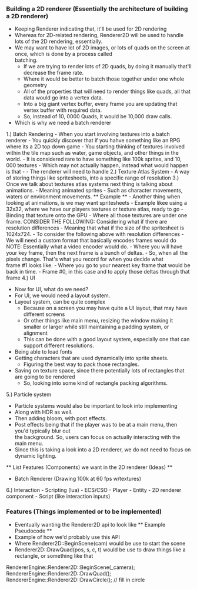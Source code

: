 ### Building a 2D renderer (Essentially the architecture of building a 2D renderer)
- Keeping Renderer indicating that, it'll be used for 2D rendering
- Whereas for 2D-related rendering, Renderer2D will be used to handle lots of the 2D rendering, essentially.
- We may want to have lot of 2D images, or lots of quads on the screen at once, which is done by a process called \
    batching.
    - If we are trying to render lots of 2D quads, by doing it manually that'll decrease the frame rate.
    - Where it would be better to batch those together under one whole geometry
    - All of the properties that will need to render things like quads, all that data would go into a vertex data.
    - Into a big giant vertex buffer, every frame you are updating that vertex buffer with required data.
    - So, instead of 10, 0000 Quads, it would be 10,000 draw calls.
- Which is why we need a batch renderer

1.)  Batch Rendering
    - When you start involving textures into a batch renderer
    - You quickly discover that if you hahve something like an RPG where its a 2D top down game
    - You starting thinking of textures involved within the tile map such as water, game objects, and other things in the world.
    - It is considered rare to have something like 100k sprites, and 10, 000 textures
        - Which may not actually happen, instead what would happen is that
        - 
    - The renderer will need to handle
2.) Texture Atlas System
    - A way of storing things like spritesheets, into a specific range of resolution
3.) Once we talk about textures atlas systems next thing is talking about animations.
    - Meaning animated sprites
    - Such as character movements, waters or environment movements.
    ** Example **
        - Another thing when looking at animations, is we may want spritesheets
        - Example likee using a 32x32, where we have our players textures or texture atlas, ready to go
        - Binding that texture onto the GPU
        - Where all those textures are under one frame.
        CONSIDER THE FOLLOWING: Considering what if there are resolution differences
            - Meaning that what if the size of the spritesheet is 1024x724.
        - To consider the following above with resolution differences
            - We will need a custom format that basically encodes frames would do
            NOTE: Essentially what a video encoder would do.
            - Where you will have your key frame, then the next frame is a bunch of deltas.
            - So, when all the pixels change. That's what you record for when you decide what \
                frame #1 looks like.
                - Where you go to your nearest key frame that would be back in time.
                - Frame #0, in this case and to apply those deltas through that frame
4.) UI
- Now for UI, what do we need?
- For UI, we would need a layout system.
- Layout system, can be quite complex
    - Because on a screen you may have quite a UI layout, that may have different screens
    - Or other things like main menu, resizing the window making it smaller or larger
        while still maintaining a padding system, or alignment
    - This can be done with a good layout system, especially one that can support different resolutions.
- Being able to load fonts
- Getting characters that are used dynamically into sprite sheets.
    - Figuring the best way to pack those rectangles.
- Saving on texture space, since there potentially lots of rectangles that are going to be rendered
    - So, looking into some kind of rectangle packing algorithms.

5.) Particle system
- Particle systems would also be important to look into implementing
- Along with HDR as well.
- Then adding bloom, with post effects.
- Post effects being that if the player was to be at a main menu, then you'd typically blur out \
    the background. So, users can focus on actually interacting with the main menu.
- Since this is taking a look into a 2D renderer, we do not need to focus on dynamic lighting.

** List Features (Components) we want in the 2D renderer  (Ideas) **
- Batch Renderer (Drawing 100k at 60 fps w/textures)

6.) Interaction 
    - Scripting (lua)
    - ECS/CSO
    - Player
        - Entity
        - 2D renderer component
        - Script (like interaction inputs)

### Features (Things implemented or to be implemented)
- Eventually wanting the Renderer2D api to look like
** Example Pseudocode **
- Example of how we'd probably use this API
- Where Renderer2D::BeginScene(cam) would be use to start the scene
- Renderer2D::DrawQuad(pos, s, c, t) would be use to draw things like a rectangle, or something like that

RendererEngine::Renderer2D::BeginScene(_camera);
RendererEngine::Renderer2D::DrawQuad();
RendererEngine::Renderer2D::DrawCircle(); // fill in circle
